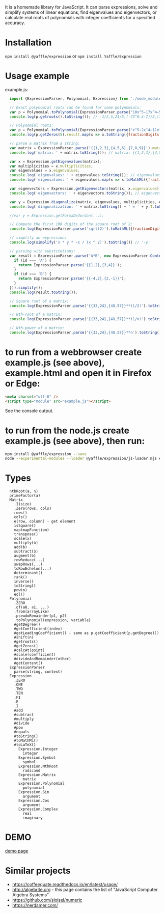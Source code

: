 
It is a homemade library for JavaScript.
It can parse expressions, solve and simplify systems of linear equations, find eigenvalues and eigenvectors,
or calculate real roots of polynomials with integer coefficients for a specified accuracy.

Installation
============
`npm install @yaffle/expression`
or
`npm install Yaffle/Expression`

Usage example
=============

example.js:
<!-- {% raw %} -->
```javascript
  import {ExpressionParser, Polynomial, Expression} from './node_modules/@yaffle/expression/index.js';

  // Exact polynomial roots can be found for some polynomials:
  var p = Polynomial.toPolynomial(ExpressionParser.parse("10x^5−17x^4−505x^3+1775x^2−249x−630"), ExpressionParser.parse("x"));
  console.log(p.getroots().toString()); // -1/2,5,21/5,(-73^0.5-7)/2,(73^0.5-7)/2

  // Polynomial roots:
  var p = Polynomial.toPolynomial(ExpressionParser.parse("x^5−2x^4−11x^3+26x^2−2x−13"), ExpressionParser.parse("x"));
  console.log(p.getZeros(5).result.map(x => x.toString({fractionDigits: 20})).toString()); // -3.41190231035920486644,-0.60930943815581736137,1.07534597839596488553,1.92498144931467217779,3.02088432080438516449

  // parse a matrix from a string:
  var matrix = ExpressionParser.parse('{{1,2,3},{4,5,6},{7,8,9}}').matrix;
  console.log('matrix: ' + matrix.toString()); // matrix: {{1,2,3},{4,5,6},{7,8,9}}

  var x = Expression.getEigenvalues(matrix);
  var multiplicities = x.multiplicities;
  var eigenvalues = x.eigenvalues;
  console.log('eigenvalues: ' + eigenvalues.toString()); // eigenvalues: 0,(-3*33^0.5+15)/2,(3*33^0.5+15)/2
  console.log('eigenvalues: ' + eigenvalues.map(x => x.toMathML({fractionDigits: 10}))); // eigenvalues: <mn>0.0000000000</mn>,<mrow><mo>&minus;</mo><mn>1.1168439698</mn></mrow>,<mn>16.1168439698</mn>

  var eigenvectors = Expression.getEigenvectors(matrix, x.eigenvalues).eigenvectors;
  console.log('eigenvectors: ' + eigenvectors.toString()); // eigenvectors: {{1},{-2},{1}},{{(-3*33^0.5-11)/22},{(-3*33^0.5+11)/44},{1}},{{(3*33^0.5-11)/22},{(3*33^0.5+11)/44},{1}}

  var y = Expression.diagonalize(matrix, eigenvalues, multiplicities, eigenvectors);
  console.log('diagonalization: ' + matrix.toString() + ' = ' + y.T.toString() + " * " + y.L.toString() + " * " + y.T_INVERSED.toString()); // diagonalization: {{1,2,3},{4,5,6},{7,8,9}} = {{1,(-3*33^0.5-11)/22,(3*33^0.5-11)/22},{-2,(-3*33^0.5+11)/44,(3*33^0.5+11)/44},{1,1,1}} * {{0,0,0},{0,(-3*33^0.5+15)/2,0},{0,0,(3*33^0.5+15)/2}} * {{1/6,-1/3,1/6},{(-33^0.5-1)/12,(-33^0.5+3)/18,(-33^0.5+15)/36},{(33^0.5-1)/12,(33^0.5+3)/18,(33^0.5+15)/36}}

  //var y = Expression.getFormaDeJordan(...);

  // Compute the first 100 digits of the square root of 2:
  console.log(ExpressionParser.parse('sqrt(2)').toMathML({fractionDigits: 100})); // <mn>1.4142135623730950488016887242096980785696718753769480731766797379907324784621070388503875343276415727</mn>

  // simplify an expression:
  console.log(simplify('x * y * -x / (x ^ 2)').toString()) // '-y'

  // parsing with substitutions:
  var result = ExpressionParser.parse('A*B', new ExpressionParser.Context(function (id) {
    if (id === 'A') {
      return ExpressionParser.parse('{{1,2},{3,4}}');
    }
    if (id === 'B') {
      return ExpressionParser.parse('{{-4,2},{3,-1}}');
    }
  })).simplify();
  console.log(result.toString());

  // Square root of a matrix:
  console.log(ExpressionParser.parse('{{33,24},{48,57}}**(1/2)').toString()); // {{5,2},{4,7}}

  // Nth-root of a matrix:
  console.log(ExpressionParser.parse('{{33,24},{48,57}}**(1/n)').toString()); // {{(3^(4/n)+2*3^(2/n))/3,(3^(4/n)-3^(2/n))/3},{(2*3^(4/n)-2*3^(2/n))/3,(2*3^(4/n)+3^(2/n))/3}}

  // Nth-power of a matrix:
  console.log(ExpressionParser.parse('{{33,24},{48,57}}**n').toString()); // {{(3^(4*n)+2*3^(2*n))/3,(3^(4*n)-3^(2*n))/3},{(2*3^(4*n)-2*3^(2*n))/3,(2*3^(4*n)+3^(2*n))/3}}

```
<!-- {% endraw %} -->

to run from a webbrowser create example.js (see above), example.html and open it in Firefox or Edge:
====================================================================================================
```html
<meta charset="utf-8" />
<script type="module" src="example.js"></script>
```
See the console output.

to run from the node.js create example.js (see above), then run:
================================================================
```sh
npm install @yaffle/expression --save
node --experimental-modules --loader @yaffle/expression/js-loader.mjs example.js
```


Types
=====
```
  nthRoot(a, n)
  primeFactor(a)
  Matrix
    .I(size)
    .Zero(rows, cols)
    rows()
    cols()
    e(row, column) - get element
    isSquare()
    map(mapFunction)
    transpose()
    scale(x)
    multiply(b)
    add(b)
    subtract(b)
    augment(b)
    rowReduce(...)
    swapRows(...)
    toRowEchelon(...)
    determinant()
    rank()
    inverse()
    toString()
    pow(n)
    eql()
  Polynomial
    .ZERO
    .of(a0, a1, ...)
    .from(arrayLike)
    .pseudoRemainder(p1, p2)
    .toPolynomial(expression, variable)
    #getDegree()
    #getCoefficient(index)
    #getLeadingCoefficient() - same as p.getCoefficient(p.getDegree())
    #shift(n)
    #getroots()
    #getZeros()
    #calcAt(point)
    #scale(coefficient)
    #divideAndRemainder(other)
    #getContent()
  ExpressionParser
    parse(string, context)
  Expression
    .ZERO
    .ONE
    .TWO
    .TEN
    .PI
    .E
    .I
    #add
    #subtract
    #multiply
    #divide
    #pow
    #equals
    #toString()
    #toMathML()
    #toLaTeX()
      Expression.Integer
        integer
      Expression.Symbol
        symbol
      Expression.NthRoot
        radicand
      Expression.Matrix
        matrix
      Expression.Polynomial
        polynomial
      Expression.Sin
        argument
      Expression.Cos
        argument
      Expression.Complex
        real
        imaginary
```

DEMO
====
[demo page](https://yaffle.github.io/Expression/demo.html)

Similar projects
================
 * https://coffeequate.readthedocs.io/en/latest/usage/
 * http://algebrite.org - this page contains the list of "JavaScript Computer Algebra Systems"
 * https://github.com/sloisel/numeric
 * https://nerdamer.com/

